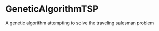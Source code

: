 GeneticAlgorithmTSP
===================

A genetic algorithm attempting to solve the traveling salesman problem
